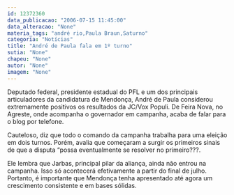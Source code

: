 ```yaml
---
id: 12372360
data_publicacao: "2006-07-15 11:45:00"
data_alteracao: "None"
materia_tags: "andré rio,Paula Braun,Saturno"
categoria: "Notícias"
title: "André de Paula fala em 1º turno"
sutia: "None"
chapeu: "None"
autor: "None"
imagem: "None"
---
```

<p><P>Deputado federal, presidente estadual do PFL e um dos principais articuladores da candidatura de Mendonça, André de Paula considerou extremamente positivos os resultados da JC/Vox Populi. De Feira Nova, no Agreste, onde acompanha o governador em campanha, acaba de falar para o blog por telefone.</P></p>
<p><P>Cauteloso, diz que todo o comando da campanha trabalha para uma eleição em dois turnos. Porém, avalia que começaram a surgir os primeiros sinais de que a disputa “possa eventualmente se resolver no primeiro???.</P></p>
<p><P>Ele lembra que Jarbas, principal pilar da aliança, ainda não entrou na campanha. Isso só acontecerá efetivamente a partir do final de julho. Portanto, é importante que Mendonça tenha apresentado até agora um crescimento consistente e em bases sólidas.<BR></P> </p>
